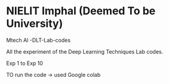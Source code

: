 # NIELIT Imphal (Deemed To be University) 

Mtech AI -DLT-Lab-codes

All the experiment of the Deep Learning Techniques Lab codes. 

Exp 1 to Exp 10

TO run the code -> used Google colab
